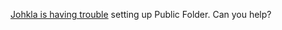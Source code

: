 <a href="https://github.com/scripting/publicfolder/issues/3#issuecomment-583388116">Johkla is having trouble</a> setting up Public Folder. Can you help?
